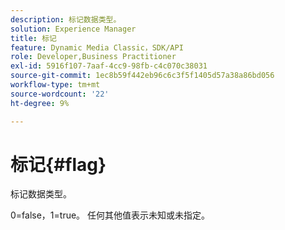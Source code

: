 ```yaml
---
description: 标记数据类型。
solution: Experience Manager
title: 标记
feature: Dynamic Media Classic，SDK/API
role: Developer,Business Practitioner
exl-id: 5916f107-7aaf-4cc9-98fb-c4c070c38031
source-git-commit: 1ec8b59f442eb96c6c3f5f1405d57a38a86bd056
workflow-type: tm+mt
source-wordcount: '22'
ht-degree: 9%

---
```


# 标记{#flag}

标记数据类型。

0=false，1=true。 任何其他值表示未知或未指定。
